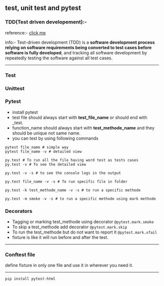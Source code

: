 ## test, unit test and pytest

### TDD(Test driven developement):-

reference:- [click me](https://test-driven-django-development.readthedocs.io/en/latest/)

info:- Test-driven development (TDD) is a **software development process relying on software requirements being converted to test cases before software is fully developed**, and tracking all software development by repeatedly testing the software against all test cases.

----

### Test



### Unittest



### Pytest

- install pytest
- test file should always start with **test_file_name** or should end with _test.
- function_name should always start with **test_methode_name** and they should be unique not same name.
- you can test by using following commands

```shell
pytest file_name # simple way
pytest file_name -v # detailed view

py.test # To run all the file having word test as tests cases
py.test -v # To see the detailed view

py.test -v -s # to see the console logs in the output

py.test file_name -v -s # To run specific file in folder

py.test -k test_methode_name -v -s # to run a specific methode

py.test -m smoke -v -s # to run a specific methode using mark methode

```



### Decorators

- Tagging or marking test_methode using decorator `@pytest.mark.smoke` 
- To skip a test_methode add decorator `@pytest.mark.skip`
- To run the test_methode but do not want to report it `@pytest.mark.xfail`
- fixture is like it will run before and after the test.

----



### Conftest file

define fixture in only one file and use it in wherever you need it.

---

```shell
pip install pytest-html
```

